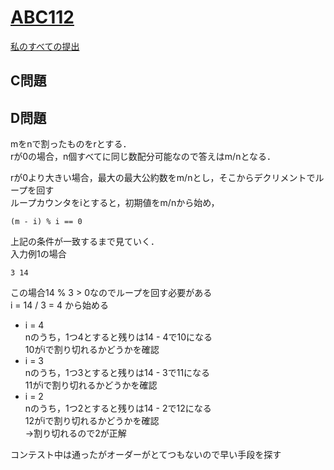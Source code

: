 # [ABC112](https://beta.atcoder.jp/contests/abc112)  
[私のすべての提出](https://beta.atcoder.jp/contests/abc112/submissions?f.Task=&f.Language=&f.Status=&f.User=tokizo)  
  
## C問題  
  
## D問題  
mをnで割ったものをrとする．  
rが0の場合，n個すべてに同じ数配分可能なので答えはm/nとなる．  
  
rが0より大きい場合，最大の最大公約数をm/nとし，そこからデクリメントでループを回す  
ループカウンタをiとすると，初期値をm/nから始め，  
  
```  
(m - i) % i == 0  
```  
  
上記の条件が一致するまで見ていく．  
入力例1の場合  
  
```  
3 14  
```  
  
この場合14 % 3 > 0なのでループを回す必要がある  
i = 14 / 3 = 4  から始める  
- i = 4  
    nのうち，1つ4とすると残りは14 - 4で10になる  
    10がiで割り切れるかどうかを確認  
- i = 3  
    nのうち，1つ3とすると残りは14 - 3で11になる  
    11がiで割り切れるかどうかを確認  
- i = 2  
    nのうち，1つ2とすると残りは14 - 2で12になる  
    12がiで割り切れるかどうかを確認  
    →割り切れるので2が正解  
  
コンテスト中は通ったがオーダーがとてつもないので早い手段を探す  